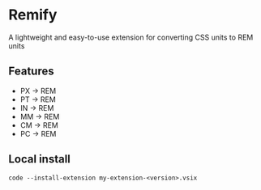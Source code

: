 # Remify
A lightweight and easy-to-use extension for converting CSS units to REM units

## Features

- PX -> REM
- PT -> REM
- IN -> REM
- MM -> REM
- CM -> REM
- PC -> REM


## Local install

```
code --install-extension my-extension-<version>.vsix
```